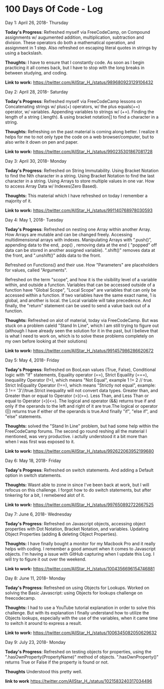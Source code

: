 # 100 Days Of Code - Log

Day 1: April 26, 2018- Thursday 

**Today's Progress**: Refreshed myself via FreeCodeCamp, on Compound assignments w/ augumented addition, multiplication, subtraction and division. These operators do both a mathematical operation, and assignment in 1 step. Also refreshed on escaping literal quotes in strings by using a backslash. 

**Thoughts:** I have to ensure that I constantly code. As soon as I begin practicing it all comes back, but I have to stop with the long breaks in between studying, and coding. 

**Link to work:** https://twitter.com/AllStar_H_/status/989680923129106432

Day 2: April 28, 2018- Saturday 

**Today's Progress**: Refreshed myself via FreeCodeCamp lessons on Concatenating strings w/ plus(+) operators, w/ the plus equals(+=) operator, w/ variables. Appending variables to strings w/ (+=). Finding the length of a string (.length). & using bracket notation[] to find a character in a string.

**Thoughts:** Refreshing on the past material is coming along better. I realize it helps for me to not only type the code on a web browser/computer, but to also write it down on pen and paper. 

**Link to work:** https://twitter.com/AllStar_H_/status/990235301867081728

Day 3: April 30, 2018- Monday 

**Today's Progress**: Refreshed on String Immutability. Using Bracket Notation to find the Nth character in a string. Using Bracket Notation to find the last character in a string. Using Arrays to store multiple values in one var. How to access Array Data w/ Indexes(Zero Based).

**Thoughts:** This material which I have refreshed on today I remember a majority of it.  

**Link to work:** https://twitter.com/AllStar_H_/status/991140768978030593

Day 4: May 1, 2018- Tuesday  

**Today's Progress**: Refreshed on nesting one Array within another Array. How Arrays are mutable and can be changed freely. Accessing multidimensional arrays with indexes. Manipulating Arrays with “.push()”, appending data to the end, .pop() , removing data at the end ( "popped" off data can be stored in another assigned variable). ".shift()" removes data at the front, and ".unshift()" adds data to the front. 

Refreshed on Functions() and their use. How "Parameters" are placeholders for values, called "Arguments". 
 
Refreshed on the term "scope", and how it is the visibility level of a variable within, and outside a function. Variables    that can be accessed outside of a function have "Global Scope", "Local Scope" are variables that can only be accessed     within a function. If two variables have the same exact name, 1 is global, and another is local. the Local variable will take precedence. And finally, the "return" statement can be used to send a value back out of a function.  

**Thoughts:** Refreshed on alot of material, today via FreeCodeCamp. But was stuck on a problem caleld "Stand In Line", which I am still trying to figure out (although I have already seen the solution for it in the past, but I believe that is what I need to work on, which is to solve these problems completely on my own before looking at their solutions)

**Link to work:** https://twitter.com/AllStar_H_/status/991457986286620672

Day 5: May 4, 2018- Friday  

**Today's Progress**: Refreshed on BooLean values (True, False), Conditional logic with "If" statements, Equality operator (==), Strict Equaility (===), Inequaility Operator (!=), which means "Not Equal", example  1 != 2 // true. Strict InEquality Operator (!==), which means "Strictly not equal", example: 3 !== '3'//true.Strict inequality will not convert data types. Greater than, and Greater than or equal to Operator (>)(>=). Less Than, and Less Than or equal to Operator (<)(<=). The logical and operator (&&) returns true if and only if the operands to the left and right of it are true.The logical or operator (||) returns true if either of the operands is true.And finally "if", "else if", and "else" statements. 

**Thoughts:** solved the "Stand In Line" problem, but had some help within the FreeCodeCamp forums. The second go round reshing all the material I mentioned, was very productive. i actully understood it a bit more than when I was first was exposed to it. 

**Link to work:** https://twitter.com/AllStar_H_/status/992622063952199680

Day 6: May 18, 2018- Friday 

**Today's Progress**: Refreshed on switch statements. And adding a Default option in switch statements. 

**Thoughts:** Wasnt able to zone in since I've been back at work, but I will refocus on this challenge. I forgot how to do switch statements, but after tinkering for a bit, I remebered alot of it. 

**Link to work:** https://twitter.com/AllStar_H_/status/997650892722667525

Day 7: June 6, 2018- Wednesday 

**Today's Progress**: Refreshed on Javascript objects, accessing object properties with Dot Notation, Bracket Notation, and variables. Updating Object Properties (adding & deleting Object Properties).

**Thoughts:** I have finally bought a monitor for my Macbook Pro and it really helps with coding. I remember a good amount when it comes to Javascript objects. I'm having a issue with GitHub capturing when I update this Log. I will try to figure it out over the weekend. 

**Link to work:** https://twitter.com/AllStar_H_/status/1004356696154746881

Day 8: June 11, 2018- Monday 

**Today's Progress**: Refreshed on using Objects for Lookups. Worked on solving the Basic Javascript: using Objects for lookups challenge on freecodecamp.

**Thoughts:** I had to use a YouTube tutorial explanation in order to solve this challenge. But with its explanation I finally understand how to utilize the Objects lookups, especially with the use of the variables, when it came time to switch it around to express a result.

**Link to work:** https://twitter.com/AllStar_H_/status/1006345082050629632

Day 9: July 23, 2018- Monday 

**Today's Progress**: Refreshed on testing objects for properties, using the ".hasOwnProperty(PropertyName)" method of objects. ".hasOwnProperty()" returns True or False if the property is found or not.

**Thoughts** Understood this pretty well. 

**link to work** https://twitter.com/AllStar_H_/status/1021583240317034496